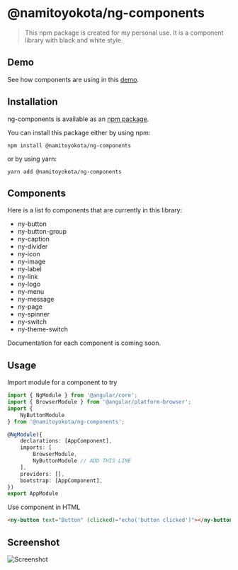 # @namitoyokota/ng-components

> This npm package is created for my personal use. It is a component library with black and white style.

<!-- [![GitHub](https://img.shields.io/github/stars/namitoyokota/ng-components?style=social)](https://github.com/namitoyokota/ng-components) -->

<!-- [![Twitter](https://img.shields.io/twitter/follow/namitoyokota?style=social)](https://twitter.com/namitoyokota) -->

## Demo

See how components are using in this [demo](https://ng-components.namito.wiki/).

## Installation

ng-components is available as an [npm package](https://www.npmjs.com/package/@namitoyokota/ng-components).

You can install this package either by using npm:

```
npm install @namitoyokota/ng-components
```

or by using yarn:

```
yarn add @namitoyokota/ng-components
```

## Components

Here is a list fo components that are currently in this library:

-   ny-button
-   ny-button-group
-   ny-caption
-   ny-divider
-   ny-icon
-   ny-image
-   ny-label
-   ny-link
-   ny-logo
-   ny-menu
-   ny-message
-   ny-page
-   ny-spinner
-   ny-switch
-   ny-theme-switch

Documentation for each component is coming soon.

## Usage

Import module for a component to try

```typescript
import { NgModule } from '@angular/core';
import { BrowserModule } from '@angular/platform-browser';
import {
    NyButtonModule
} from '@namitoyokota/ng-components';

@NgModule({
    declarations: [AppComponent],
    imports: [
        BrowserModule,
        NyButtonModule // ADD THIS LINE
    ],
    providers: [],
    bootstrap: [AppComponent],
})
export AppModule
```

Use component in HTML

```HTML
<ny-button text="Button" (clicked)="echo('button clicked')"></ny-button>
```

## Screenshot

![Screenshot](https://i.imgur.com/nSs513v.png)
